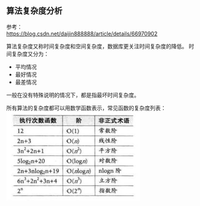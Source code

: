 ## 算法复杂度分析

参考：  
https://blog.csdn.net/daijin888888/article/details/66970902

算法复杂度又称时间复杂度和空间复杂度，数据库更关注时间复杂度的降低。
时间复杂度又分为：  
+ 平均情况
+ 最好情况
+ 最差情况

一般在没有特殊说明的情况下，都是指最坏时间复杂度。

所有算法的复杂度都可以用数学函数表示，常见函数的复杂度列表：  
![](../../../../resources/images/func_complexity.png)  


